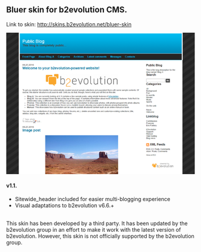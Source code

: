 ## Bluer skin for b2evolution CMS.

Link to skin: http://skins.b2evolution.net/bluer-skin

<img src="skinshot.png"/>

#### v1.1.

- Sitewide_header included for easier multi-blogging experience
- Visual adaptations to b2evolution v6.6.+

<br/>
This skin has been developed by a third party. It has been updated by the b2evolution group in an effort to make it work with the latest version of b2evolution. However, this skin is not officially supported by the b2evolution group.
